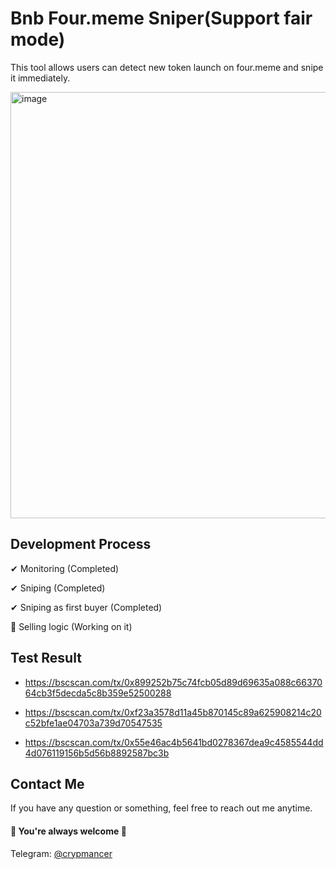 # Bnb Four.meme Sniper(Support fair mode)

This tool allows users can detect new token launch on four.meme and snipe it immediately.

<img width="1031" height="682" alt="image" src="https://github.com/user-attachments/assets/6a33d7ae-836a-45cc-9c52-2614aa917d60" />


## Development Process

✔ Monitoring (Completed)

✔ Sniping (Completed)

✔ Sniping as first buyer (Completed)

🚧 Selling logic (Working on it)

## Test Result

- https://bscscan.com/tx/0x899252b75c74fcb05d89d69635a088c6637064cb3f5decda5c8b359e52500288

- https://bscscan.com/tx/0xf23a3578d11a45b870145c89a625908214c20c52bfe1ae04703a739d70547535

- https://bscscan.com/tx/0x55e46ac4b5641bd0278367dea9c4585544dd4d076119156b5d56b8892587bc3b


## Contact Me

If you have any question or something, feel free to reach out me anytime.
<br>
#### 🌹 You're always welcome 🌹

Telegram: [@crypmancer](https://t.me/cryp_mancer) <br>
